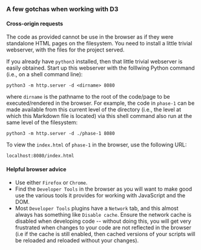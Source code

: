 ### A few gotchas when working with D3



#### Cross-origin requests

The code as provided cannot be use in the browser as if they were standalone HTML pages on the filesystem. You need to install a little trivial webserver, with
the files for the project served.

If you already have `python3` installed, then that little trivial webserver is easily obtained. Start up this webserver with the folllwing Python command (i.e., on a shell command line): 

```
python3 -m http.server -d <dirname> 8080
```

where `dirname` is the pathname to the root of the code/page to be executed/rendered in the browser.  For example, the code in `phase-1` can be made available from this current level of the directory (i.e., the level at which this Markdown file is located) via this shell command also run at the same level of the filesystem:

```
python3 -m http.server -d ./phase-1 8080
```

To view the `index.html` of `phase-1` in the browser, use the following URL:

`localhost:8080/index.html`


#### Helpful browser advice

* Use either `Firefox` or `Chrome`.
* Find the `Developer Tools` in the browser as you will want to make good use the various tools it provides for working with JavaScript and the DOM.
* Most `Developer Tools` plugins have a `Network` tab, and this almost always has something like `Disable cache`. Ensure the network cache is disabled when developing code -- without doing this, you will get very frustrated when changes to your code are not reflected in the browser (i.e if the cache is still enabled, then cached versions of your scripts will be reloaded and reloaded without your changes).

